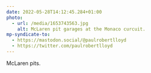 ```yaml
---
date: 2022-05-28T14:12:45.284+01:00
photo:
  - url: /media/1653743563.jpg
    alt: McLaren pit garages at the Monaco curcuit.
mp-syndicate-to:
  - https://mastodon.social/@paulrobertlloyd
  - https://twitter.com/paulrobertlloyd
---
```

McLaren pits.
